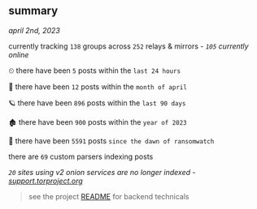 
## summary
_april 2nd, 2023_

currently tracking `138` groups across `252` relays & mirrors - _`105` currently online_

⏲ there have been `5` posts within the `last 24 hours`

🦈 there have been `12` posts within the `month of april`

🪐 there have been `896` posts within the `last 90 days`

🏚 there have been `900` posts within the `year of 2023`

🦕 there have been `5591` posts `since the dawn of ransomwatch`

there are `69` custom parsers indexing posts

_`20` sites using v2 onion services are no longer indexed - [support.torproject.org](https://support.torproject.org/onionservices/v2-deprecation/)_

> see the project [README](https://github.com/joshhighet/ransomwatch#ransomwatch--) for backend technicals
